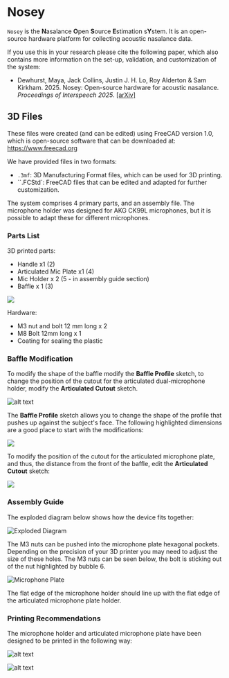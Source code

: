 # Nosey

`Nosey` is the **N**asalance **O**pen **S**ource **E**stimation s**Y**stem. It is an open-source hardware platform for collecting acoustic nasalance data.

If you use this in your research please cite the following paper, which also contains more information on the set-up, validation, and customization of the system:

* Dewhurst, Maya, Jack Collins, Justin J. H. Lo, Roy Alderton & Sam Kirkham. 2025. Nosey: Open-source hardware for acoustic nasalance. *Proceedings of Interspeech 2025*. [[arXiv]]()


## 3D Files

These files were created (and can be edited) using FreeCAD version 1.0, which is open-source software that can be downloaded at: https://www.freecad.org

We have provided files in two formats:

- `.3mf`: 3D Manufacturing Format files, which can be used for 3D printing.
- ``.FCStd`: FreeCAD files that can be edited and adapted for further customization.

The system comprises 4 primary parts, and an assembly file. The microphone holder was designed for AKG CK99L microphones, but it is possible to adapt these for different microphones.


### Parts List

3D printed parts:

- Handle x1 (2)
- Articulated Mic Plate x1 (4)
- Mic Holder x 2 (5 - in assembly guide section)
- Baffle x 1 (3)

![](figs/assembly.png)

Hardware:

- M3 nut and bolt 12 mm long x 2
- M8 Bolt 12mm long x 1 
- Coating for sealing the plastic


### Baffle Modification

To modify the shape of the baffle modify the **Baffle Profile** sketch, to change the position of the cutout for the articulated dual-microphone holder, modify the **Articulated Cutout** sketch.

![alt text](figs/sketch_tree.png)

The **Baffle Profile** sketch allows you to change the shape of the profile that pushes up against the subject's face. The following highlighted dimensions are a good place to start with the modifications:

![](figs/baffle_edit.png)

To modify the position of the cutout for the articulated microphone plate, and thus, the distance from the front of the baffle, edit the **Articulated Cutout** sketch:

![](figs/cutout.png)


### Assembly Guide

The exploded diagram below shows how the device fits together:

![Exploded Diagram](figs/exploded.png)

The M3 nuts can be pushed into the microphone plate hexagonal pockets. Depending on the precision of your 3D printer you may need to adjust the size of these holes. The M3 nuts can be seen below, the bolt is sticking out of the nut highlighted by bubble 6.

![Microphone Plate](figs/mic.png)

The flat edge of the microphone holder should line up with the flat edge of the articulated microphone plate holder.


### Printing Recommendations

The microphone holder and articulated microphone plate have been designed to be printed in the following way:

![alt text](figs/articulate_print.png)

![alt text](figs/mic_holder_print.png)